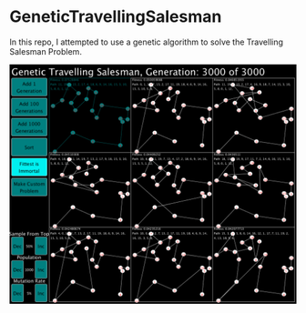 # GeneticTravellingSalesman

In this repo, I attempted to use a genetic algorithm to solve the Travelling Salesman Problem.

![example](docs/example.PNG?raw=true "example")
